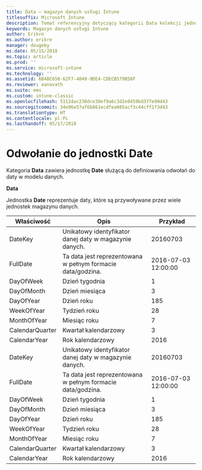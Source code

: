 ```yaml
---
title: Data — magazyn danych usługi Intune
titlesuffix: Microsoft Intune
description: Temat referencyjny dotyczący kategorii Data kolekcji jednostek w interfejsie API magazynu danych usługi Intune.
keywords: Magazyn danych usługi Intune
author: Erikre
ms.author: erikre
manager: dougeby
ms.date: 05/15/2018
ms.topic: article
ms.prod: ''
ms.service: microsoft-intune
ms.technology: ''
ms.assetid: 6B4BC650-62F7-4049-9DE4-CDECB579B58F
ms.reviewer: aanavath
ms.suite: ems
ms.custom: intune-classic
ms.openlocfilehash: 51124ac230dce30ef9a6c3d2e8459bd37fe90d43
ms.sourcegitcommit: 34e96e57af6b861ecdfea085acf3c44cff1f3d43
ms.translationtype: HT
ms.contentlocale: pl-PL
ms.lasthandoff: 05/17/2018
---
```

# <a name="reference-for-date-entity"></a>Odwołanie do jednostki Date

Kategoria **Data** zawiera jednostkę **Date** służącą do definiowania odwołań do daty w modelu danych.

**Data**

Jednostka **Date** reprezentuje daty, które są przywoływane przez wiele jednostek magazynu danych.


|    Właściwość     |                      Opis                       |       Przykład        |
|-----------------|--------------------------------------------------------|----------------------|
|     DateKey     | Unikatowy identyfikator danej daty w magazynie danych. |       20160703       |
|    FullDate     |    Ta data jest reprezentowana w pełnym formacie data/godzina.     | 2016-07-03 12:00:00 |
|    DayOfWeek    |                      Dzień tygodnia                       |          1           |
|   DayOfMonth    |                      Dzień miesiąca                      |          3           |
|    DayOfYear    |                      Dzień roku                       |         185          |
|   WeekOfYear    |                      Tydzień roku                      |          28          |
|   MonthOfYear   |                   Miesiąc roku                    |          7           |
| CalendarQuarter |                    Kwartał kalendarzowy                    |          3           |
|  CalendarYear   |                     Rok kalendarzowy                      |         2016         |
|     DateKey     | Unikatowy identyfikator danej daty w magazynie danych. |       20160703       |
|    FullDate     |    Ta data jest reprezentowana w pełnym formacie data/godzina.     | 2016-07-03 12:00:00 |
|    DayOfWeek    |                      Dzień tygodnia                       |          1           |
|   DayOfMonth    |                      Dzień miesiąca                      |          3           |
|    DayOfYear    |                      Dzień roku                       |         185          |
|   WeekOfYear    |                      Tydzień roku                      |          28          |
|   MonthOfYear   |                   Miesiąc roku                    |          7           |
| CalendarQuarter |                    Kwartał kalendarzowy                    |          3           |
|  CalendarYear   |                     Rok kalendarzowy                      |         2016         |

